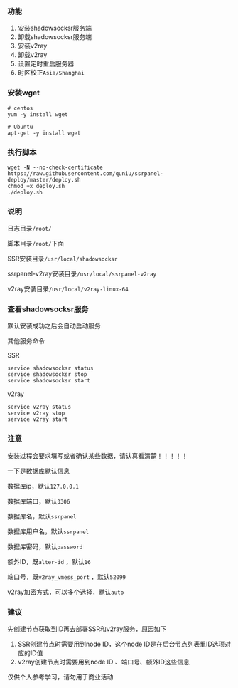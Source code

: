 ### 功能
1. 安装shadowsocksr服务端
2. 卸载shadowsocksr服务端
3. 安装v2ray
4. 卸载v2ray
5. 设置定时重启服务器
6. 时区校正`Asia/Shanghai`

### 安装wget
```
# centos
yum -y install wget

# Ubuntu
apt-get -y install wget
```

### 执行脚本
```
wget -N --no-check-certificate https://raw.githubusercontent.com/quniu/ssrpanel-deploy/master/deploy.sh
chmod +x deploy.sh
./deploy.sh
```

### 说明
日志目录`/root/`

脚本目录`/root/`下面

SSR安装目录`/usr/local/shadowsocksr`

ssrpanel-v2ray安装目录`/usr/local/ssrpanel-v2ray`

v2ray安装目录`/usr/local/v2ray-linux-64`


### 查看shadowsocksr服务

默认安装成功之后会自动启动服务

其他服务命令

SSR
```
service shadowsocksr status
service shadowsocksr stop
service shadowsocksr start
```

v2ray
```
service v2ray status
service v2ray stop
service v2ray start
```


### 注意
安装过程会要求填写或者确认某些数据，请认真看清楚！！！！！

一下是数据库默认信息

数据库ip，默认`127.0.0.1`

数据库端口，默认`3306`

数据库名，默认`ssrpanel`

数据库用户名，默认`ssrpanel`

数据库密码，默认`password`

额外ID，既`alter-id` ，默认`16`

端口号，既`v2ray_vmess_port` ，默认`52099`

v2ray加密方式，可以多个选择，默认`auto`


### 建议

先创建节点获取到ID再去部署SSR和v2ray服务，原因如下

1. SSR创建节点时需要用到node ID，这个node ID是在后台节点列表里ID选项对应的ID值
2. v2ray创建节点时需要用到node ID 、端口号、额外ID这些信息


仅供个人参考学习，请勿用于商业活动
